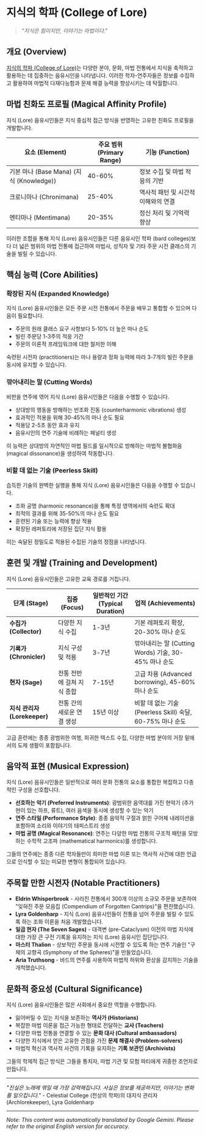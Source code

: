 # 지식의 학파 (College of Lore)

> *"지식은 힘이지만, 이야기는 마법이다."*

## 개요 (Overview)

[지식의 학파 (College of Lore)](/codex/Classes/Bard/Colleges/Lore.md)는 다양한 분야, 문화, 마법 전통에서 지식을 축적하고 활용하는 데 집중하는 음유시인을 나타냅니다. 이러한 학자-연주자들은 정보를 수집하고 활용하여 마법적 다재다능함과 문제 해결 능력을 향상시키는 데 탁월합니다.

## 마법 친화도 프로필 (Magical Affinity Profile)

지식 (Lore) 음유시인들은 지식 중심적 접근 방식을 반영하는 고유한 친화도 프로필을 개발합니다.

| 요소 (Element) | 주요 범위 (Primary Range) | 기능 (Function) |
|---------|--------------|----------|
| 기본 마나 (Base Mana) (지식 (Knowledge)) | 40-60% | 정보 수집 및 마법 적응의 기반 |
| 크로니마나 (Chronimana) | 25-40% | 역사적 패턴 및 시간적 이해와의 연결 |
| 멘티마나 (Mentimana) | 20-35% | 정신 처리 및 기억력 향상 |

이러한 조합을 통해 지식 (Lore) 음유시인들은 다른 음유시인 학파 (bard colleges)보다 더 넓은 범위의 마법 전통에 접근하여 마법사, 성직자 및 기타 주문 시전 클래스의 기술을 빌릴 수 있습니다.

## 핵심 능력 (Core Abilities)

### 확장된 지식 (Expanded Knowledge)
지식 (Lore) 음유시인들은 모든 주문 시전 전통에서 주문을 배우고 통합할 수 있으며 다음이 필요합니다.
- 주문의 원래 클래스 요구 사항보다 5-10% 더 높은 마나 순도
- 빌린 주문당 1-3주의 적응 기간
- 주문의 이론적 프레임워크에 대한 철저한 이해

숙련된 시전자 (practitioners)는 마나 용량과 정화 능력에 따라 3-7개의 빌린 주문을 동시에 유지할 수 있습니다.

### 깎아내리는 말 (Cutting Words)
비판을 연주에 엮어 지식 (Lore) 음유시인들은 다음을 수행할 수 있습니다.
- 상대방의 행동을 방해하는 반조화 진동 (counterharmonic vibrations) 생성
- 효과적인 적용을 위해 30-45%의 마나 순도 필요
- 적용당 2-5초 동안 효과 유지
- 음유시인의 연주 기술에 비례하는 페널티 생성

이 능력은 상대방의 자연적인 마법 필드를 일시적으로 방해하는 마법적 불협화음 (magical dissonance)을 생성하여 작동합니다.

### 비할 데 없는 기술 (Peerless Skill)
습득한 기술의 완벽한 실행을 통해 지식 (Lore) 음유시인들은 다음을 수행할 수 있습니다.
- 조화 공명 (harmonic resonance)을 통해 특정 영역에서의 숙련도 확대
- 최적의 결과를 위해 35-50%의 마나 순도 필요
- 훈련된 기술 또는 능력에 향상 적용
- 확장된 레퍼토리에 저장된 집단 지식 활용

이는 숙달된 정밀도로 적용된 수집된 기술의 정점을 나타냅니다.

## 훈련 및 개발 (Training and Development)

지식 (Lore) 음유시인들은 고유한 교육 경로를 거칩니다.

| 단계 (Stage) | 집중 (Focus) | 일반적인 기간 (Typical Duration) | 업적 (Achievements) |
|-------|-------|------------------|--------------|
| **수집가 (Collector)** | 다양한 지식 수집 | 1-3년 | 기본 레퍼토리 확장, 20-30% 마나 순도 |
| **기록가 (Chronicler)** | 지식 구성 및 적용 | 3-7년 | 깎아내리는 말 (Cutting Words) 기술, 30-45% 마나 순도 |
| **현자 (Sage)** | 전통 전반에 걸쳐 지식 종합 | 7-15년 | 고급 차용 (Advanced borrowing), 45-60% 마나 순도 |
| **지식 관리자 (Lorekeeper)** | 전통 간의 새로운 연결 생성 | 15년 이상 | 비할 데 없는 기술 (Peerless Skill) 숙달, 60-75% 마나 순도 |

고급 훈련에는 종종 광범위한 여행, 희귀한 텍스트 수집, 다양한 마법 분야의 거장 밑에서의 도제 생활이 포함됩니다.

## 음악적 표현 (Musical Expression)

지식 (Lore) 음유시인들은 일반적으로 여러 문화 전통의 요소를 통합한 복잡하고 다층적인 구성을 선호합니다.

- **선호하는 악기 (Preferred Instruments)**: 광범위한 음역대를 가진 현악기 (추가 현이 있는 하프, 류트), 여러 음색을 동시에 생성할 수 있는 악기
- **연주 스타일 (Performance Style)**: 종종 음악적 구절과 얽힌 구어체 내레이션을 포함하여 소리와 이야기의 태피스트리 생성
- **마법 공명 (Magical Resonance)**: 연주는 다양한 마법 전통의 구조적 패턴을 모방하는 수학적 고조파 (mathematical harmonics)를 생성합니다.

그들의 연주에는 종종 다른 학자들만이 희미한 마법 이론 또는 역사적 사건에 대한 언급으로 인식할 수 있는 미묘한 변형이 통합되어 있습니다.

## 주목할 만한 시전자 (Notable Practitioners)

- **Eldrin Whisperbrook** - 사라진 전통에서 300개 이상의 소규모 주문을 보존하여 "잊혀진 주문 모음집 (Compendium of Forgotten Cantrips)"을 편찬했습니다.
- **Lyra Goldenharp** - 지식 (Lore) 음유시인들이 전통을 넘어 주문을 빌릴 수 있도록 하는 조화 이론을 처음 개발했습니다.
- **일곱 현자 (The Seven Sages)** - 대격변 (pre-Cataclysm) 이전의 마법 지식에 대한 가장 큰 구전 기록을 유지하는 지식 (Lore) 음유시인 집단입니다.
- **마스터 Thalion** - 상보적인 주문을 동시에 시전할 수 있도록 하는 연주 기술인 "구체의 교향곡 (Symphony of the Spheres)"을 만들었습니다.
- **Aria Truthsong** - 바드의 연주를 사용하여 마법적 허위와 환상을 감지하는 기술을 개척했습니다.

## 문화적 중요성 (Cultural Significance)

지식 (Lore) 음유시인들은 많은 사회에서 중요한 역할을 수행합니다.
- 잃어버릴 수 있는 지식을 보존하는 **역사가 (Historians)**
- 복잡한 마법 이론을 접근 가능한 형태로 전달하는 **교사 (Teachers)**
- 다양한 마법 전통을 연결할 수 있는 **문화 대사 (Cultural ambassadors)**
- 다양한 지식에서 얻은 고유한 관점을 가진 **문제 해결사 (Problem-solvers)**
- 마법적 혁신과 역사적 사건의 기록을 유지하는 **기록 보관인 (Archivists)**

그들의 학제적 접근 방식은 그들을 통치자, 마법 기관 및 모험 파티에게 귀중한 조언자로 만듭니다.

---

*"진실은 노래에 엮일 때 가장 강력해집니다. 사실은 정보를 제공하지만, 이야기는 변화를 일으킵니다."* - Celestial College (천상의 학파)의 대지식 관리자 (Archlorekeeper), Lyra Goldenharp


---
_Note: This content was automatically translated by Google Gemini. Please refer to the original English version for accuracy._